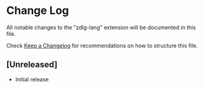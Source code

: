 # Change Log

All notable changes to the "zdlg-lang" extension will be documented in this file.

Check [Keep a Changelog](http://keepachangelog.com/) for recommendations on how to structure this file.

## [Unreleased]

- Initial release